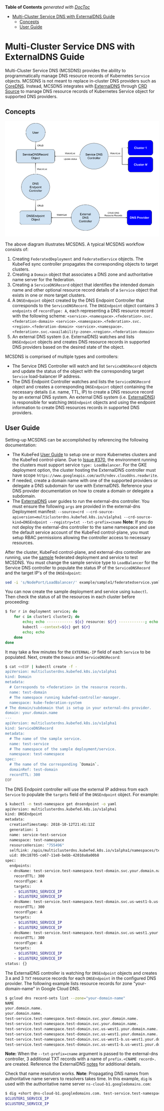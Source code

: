 <!-- START doctoc generated TOC please keep comment here to allow auto update -->
<!-- DON'T EDIT THIS SECTION, INSTEAD RE-RUN doctoc TO UPDATE -->
**Table of Contents**  *generated with [DocToc](https://github.com/thlorenz/doctoc)*

- [Multi-Cluster Service DNS with ExternalDNS Guide](#multi-cluster-service-dns-with-externaldns-guide)
  - [Concepts](#concepts)
  - [User Guide](#user-guide)

<!-- END doctoc generated TOC please keep comment here to allow auto update -->

# Multi-Cluster Service DNS with ExternalDNS Guide

Multi-Cluster Service DNS (MCSDNS) provides the ability to programmatically manage DNS resource records of Kubernetes
`Service` objects. MCSDNS is not meant to replace in-cluster DNS providers such as [CoreDNS](https://coredns.io/).
Instead, MCSDNS integrates with [ExternalDNS](https://github.com/kubernetes-incubator/external-dns) through
[CRD Source](https://github.com/kubernetes-incubator/external-dns/blob/master/docs/contributing/crd-source.md) to manage
DNS resource records of Kubernetes Service object for supported DNS providers.

## Concepts

<p align="center"><img src="./images/servicedns-with-externaldns.png" width="711"></p>

The above diagram illustrates MCSDNS. A typical MCSDNS workflow consists of:

1. Creating `FederatedDeployment` and `FederatedService` objects. The KubeFed sync
   controller propagates the corresponding objects to target clusters.
2. Creating a `Domain` object that associates a DNS zone and authoritative name server for the federation.
3. Creating a `ServiceDNSRecord` object that identifies the intended domain name and other optional resource
   record details of a `Service` object that exists in one or more target clusters.
4. A `DNSEndpoint` object created by the DNS Endpoint Controller that corresponds to the `ServiceDNSRecord`. The
   `DNSEndpoint` object contains 3 `endpoints` of `recordType: A`, each representing a DNS resource record with the
   following scheme:
   `<service>.<namespace>.<federation>.svc.<federation-domain> <service>.<namespace>.<federation>.svc.<region>.<federation-domain> <service>.<namespace>.<federation>.svc.<availability-zone>.<region>.<federation-domain>`
5. An external DNS system (i.e. ExternalDNS) watches and lists `DNSEndpoint` objects and creates DNS resource records
   in supported DNS providers based on the desired state of the object.

MCSDNS is comprised of multiple types and controllers:

- The Service DNS Controller will watch and list `ServiceDNSRecord` objects and update the status of the object with the
  corresponding target `Service` load-balancer IP address.
- The DNS Endpoint Controller watches and lists the `ServiceDNSRecord` object and creates a corresponding `DNSEndpoint`
  object containing the necessary details (i.e. name, TTL, IP) to create a DNS resource record by an external DNS system.
  An external DNS system (i.e. [ExternalDNS](https://github.com/kubernetes-incubator/external-dns)) is responsible for
  watching `DNSEndpoint` objects and using the endpoint information to create DNS resources records in supported DNS
  providers.

## User Guide

Setting-up MCSDNS can be accomplished by referencing the following documentation:

- The KubeFed [User Guide](userguide.md) to setup one or more Kubernetes clusters and the KubeFed
  control-plane. Due to [Issue #370](https://github.com/kubernetes-sigs/kubefed/issues/370), the environment running
  the clusters must support service `type: LoadBalancer`. For the GKE deployment option, the cluster hosting the ExternalDNS controller must have scope
  `https://www.googleapis.com/auth/ndev.clouddns.readwrite`.
- If needed, create a domain name with one of the supported providers or delegate a DNS subdomain for use with
  ExternalDNS. Reference your DNS provider documentation on how to create a domain or delegate a subdomain.
- The [ExternalDNS](https://github.com/kubernetes-incubator/external-dns) user guides to run the external-dns
  controller. You must ensure the following `args` are provided in the external-dns Deployment manifest:
  `--source=crd --crd-source-apiversion=multiclusterdns.kubefed.k8s.io/v1alpha1 --crd-source-kind=DNSEndpoint --registry=txt --txt-prefix=cname`
  **Note**: If you do not deploy the external-dns controller to the same namespace and use the default service account
  of the KubeFed control-plane, you must setup RBAC permissions allowing the controller access to necessary
  resources.

After the cluster, KubeFed control-plane, and external-dns controller are running, use the
[sample](../example/sample1) federated deployment and service to test MCSDNS. You must change the sample service type to
`LoadBalancer` for the Service DNS controller to populate the status IP of the `ServiceDNSRecord` and the target IP's of
the `DNSEndpoint`:

```bash
sed -i 's/NodePort/LoadBalancer/' example/sample1/federatedservice.yaml
```

You can now create the sample deployment and service using `kubectl`. Then check the status of all the resources in each
cluster before proceeding:

```bash
$ for r in deployment service; do
    for c in cluster1 cluster2; do
        echo; echo ------------ ${c} resource: ${r} ------------; echo
        kubectl --context=${c} get ${r}
        echo; echo
    done
done
```

It may take a few minutes for the `EXTERNAL-IP` field of each `Service` to be populated. Next, create the
`Domain` and `ServiceDNSRecord`:

```bash
$ cat <<EOF | kubectl create -f -
apiVersion: multiclusterdns.kubefed.k8s.io/v1alpha1
kind: Domain
metadata:
  # Corresponds to <federation> in the resource records.
  name: test-domain
  # The namespace running kubefed-controller-manager.
  namespace: kube-federation-system
# The domain/subdomain that is setup in your external-dns provider.
domain: your.domain.name
---
apiVersion: multiclusterdns.kubefed.k8s.io/v1alpha1
kind: ServiceDNSRecord
metadata:
  # The name of the sample service.
  name: test-service
  # The namespace of the sample deployment/service.
  namespace: test-namespace
spec:
  # The name of the corresponding `Domain`.
  domainRef: test-domain
  recordTTL: 300
EOF
```

The DNS Endpoint controller will use the external IP address from each `Service` to populate the `targets` field of the
`DNSEndpoint` object. For example:

```bash
$ kubectl -n test-namespace get dnsendpoint -o yaml
apiVersion: multiclusterdns.kubefed.k8s.io/v1alpha1
kind: DNSEndpoint
metadata:
  creationTimestamp: 2018-10-12T21:41:12Z
  generation: 1
  name: service-test-service
  namespace: test-namespace
  resourceVersion: "755496"
  selfLink: /apis/multiclusterdns.kubefed.k8s.io/v1alpha1/namespaces/test-namespace/dnsendpoints/service-test-service
  uid: 89c18705-ce67-11e8-bebb-42010a8a00b8
spec:
  endpoints:
  - dnsName: test-service.test-namespace.test-domain.svc.your.domain.name
    recordTTL: 300
    recordType: A
    targets:
    - $CLUSTER1_SERVICE_IP
    - $CLUSTER2_SERVICE_IP
  - dnsName: test-service.test-namespace.test-domain.svc.us-west1-b.us-west1.your.domain.name
    recordTTL: 300
    recordType: A
    targets:
    - $CLUSTER1_SERVICE_IP
    - $CLUSTER2_SERVICE_IP
  - dnsName: test-service.test-namespace.test-domain.svc.us-west1.your.domain.name
    recordTTL: 300
    recordType: A
    targets:
    - $CLUSTER1_SERVICE_IP
    - $CLUSTER2_SERVICE_IP
status: {}
```

The ExternalDNS controller is watching for `DNSEndpoint` objects and creates 3 `A` and 3 `TXT` resource records for
each `DNSEndpoint` in the configured DNS provider. The following example lists resource records for zone
"your-domain-name" in Google Cloud DNS.

```bash
$ gcloud dns record-sets list --zone="your-domain-name"
NAME                                                                               TYPE  TTL    DATA
your.domain.name.                                                                  NS    21600  ns-cloud-b1.googledomains.com.,ns-cloud-b2.googledomains.com.,ns-cloud-b3.googledomains.com.,ns-cloud-b4.googledomains.com.
your.domain.name.                                                                  SOA   21600  ns-cloud-b1.googledomains.com. cloud-dns-hostmaster.google.com. 6 21600 3600 259200 300
test-service.test-namespace.test-domain.svc.your.domain.name.                      A     300    $CLUSTER1_SERVICE_IP,$CLUSTER2_SERVICE_IP
test-service.test-namespace.test-domain.svc.your.domain.name.                      TXT   300    "heritage=external-dns,external-dns/owner=my-identifier"
test-service.test-namespace.test-domain.svc.us-west1.your.domain.name.             A     300    $CLUSTER1_SERVICE_IP,$CLUSTER2_SERVICE_IP
test-service.test-namespace.test-domain.svc.us-west1.your.domain.name.             TXT   300    "heritage=external-dns,external-dns/owner=my-identifier"
test-service.test-namespace.test-domain.svc.us-west1-b.us-west1.your.domain.name.  A     300    $CLUSTER1_SERVICE_IP,$CLUSTER2_SERVICE_IP
test-service.test-namespace.test-domain.svc.us-west1-b.us-west1.your.domain.name.  TXT   300    "heritage=external-dns,external-dns/owner=my-identifier"
```

**Note:** When the `--txt-prefix=cname` argument is passed to the external-dns controller, 3 additional TXT records with
a name of `prefix.<CNAME record>.` are created. Reference the ExternalDNS
[notes](https://github.com/kubernetes-incubator/external-dns#note) for additional details.

Check that name resolution works. **Note**: Propagating DNS names from authoritative name servers to
resolvers takes time. In this example, `dig` is used with the authoritative name server
`ns-cloud-b1.googledomains.com`:

```bash
$ dig +short @ns-cloud-b1.googledomains.com. test-service.test-namespace.test-domain.svc.your.domain.name
$CLUSTER1_SERVICE_IP
$CLUSTER2_SERVICE_IP
```
